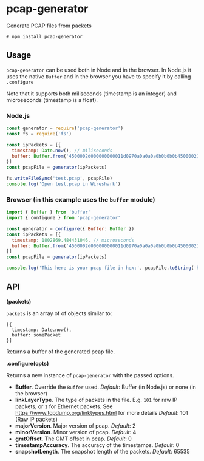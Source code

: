 # pcap-generator

Generate PCAP files from packets

```
# npm install pcap-generator
```

## Usage

`pcap-generator` can be used both in Node and in the browser. In Node.js it uses the native `Buffer` and in the browser you have to specify it by calling `.configure`

Note that it supports both miliseconds (timestamp is an integer) and microseconds (timestamp is a float).

### Node.js

``` js
const generator = require('pcap-generator')
const fs = require('fs')

const ipPackets = [{
  timestamp: Date.now(), // miliseconds
  buffer: Buffer.from('4500002d000000000011d0970a0a0a0a0b0b0b0b450000210019ffff7b2268656c6c6f223a22776f726c64227d', 'hex')
}]
const pcapFile = generator(ipPackets)

fs.writeFileSync('test.pcap', pcapFile)
console.log('Open test.pcap in Wireshark')
```

### Browser (in this example uses the `buffer` module)

``` js
import { Buffer } from 'buffer'
import { configure } from 'pcap-generator'

const generator = configure({ Buffer: Buffer })
const ipPackets = [{
  timestamp: 1802869.484431046, // microseconds
  buffer: Buffer.from('4500002d000000000011d0970a0a0a0a0b0b0b0b450000210019ffff7b2268656c6c6f223a22776f726c64227d', 'hex')
}]
const pcapFile = generator(ipPackets)

console.log('This here is your pcap file in hex:', pcapFile.toString('hex'))
```

## API

**(packets)**

`packets` is an array of of objects similar to:
```
[{
  timestamp: Date.now(),
  buffer: somePacket
}]
```

Returns a buffer of the generated pcap file.

**.configure(opts)**

Returns a new instance of `pcap-generator` with the passed options.

- **Buffer**. Override the `Buffer` used. _Default_: Buffer (in Node.js) or none (in the browser)
- **linkLayerType**. The type of packets in the file. E.g. `101` for raw IP packets, or `1` for Ethernet packets. See https://www.tcpdump.org/linktypes.html for more details _Default_: 101 (Raw IP packets)
- **majorVersion**. Major version of pcap. _Default_: 2
- **minorVersion**. Minor version of pcap. _Default_: 4
- **gmtOffset**. The GMT offset in pcap. _Default_: 0
- **timestampAccuracy**. The accuracy of the timestamps. _Default_: 0
- **snapshotLength**. The snapshot length of the packets. _Default_: 65535
